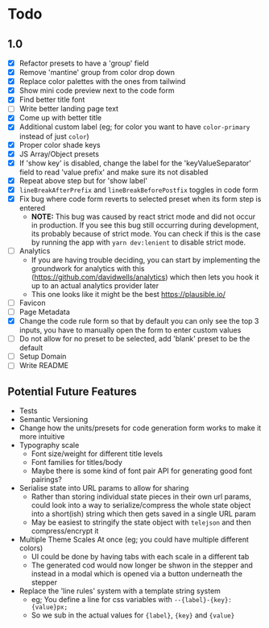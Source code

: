 # Todo

## 1.0

- [x] Refactor presets to have a 'group' field
- [x] Remove 'mantine' group from color drop down
- [x] Replace color palettes with the ones from tailwind
- [x] Show mini code preview next to the code form
- [x] Find better title font
- [ ] Write better landing page text
- [x] Come up with better title
- [x] Additional custom label (eg; for color you want to have `color-primary` instead of just `color`)
- [x] Proper color shade keys
- [x] JS Array/Object presets
- [x] If 'show key' is disabled, change the label for the 'keyValueSeparator' field to read 'value prefix' and make sure its not disabled
- [x] Repeat above step but for 'show label'
- [x] `lineBreakAfterPrefix` and `lineBreakBeforePostfix` toggles in code form
- [x] Fix bug where code form reverts to selected preset when its form step is entered
  - **NOTE:** This bug was caused by react strict mode and did not occur in production. If you see this bug still occurring during development, its probably because of strict mode. You can check if this is the case by running the app with `yarn dev:lenient` to disable strict mode.
- [ ] Analytics
  - If you are having trouble deciding, you can start by implementing the groundwork for analytics with this (https://github.com/davidwells/analytics) which then lets you hook it up to an actual analytics provider later
  - This one looks like it might be the best https://plausible.io/
- [ ] Favicon
- [ ] Page Metadata
- [x] Change the code rule form so that by default you can only see the top 3 inputs, you have to manually open the form to enter custom values
- [ ] Do not allow for no preset to be selected, add 'blank' preset to be the default
- [ ] Setup Domain
- [ ] Write README

## Potential Future Features

- Tests
- Semantic Versioning
- Change how the units/presets for code generation form works to make it more intuitive
- Typography scale
  - Font size/weight for different title levels
  - Font families for titles/body
  - Maybe there is some kind of font pair API for generating good font pairings?
- Serialise state into URL params to allow for sharing
  - Rather than storing individual state pieces in their own url params, could look into a way to serialize/compress the whole state object into a short(ish) string which then gets saved in a single URL param
  - May be easiest to stringify the state object with `telejson` and then compress/encrypt it
- Multiple Theme Scales At once (eg; you could have multiple different colors)
  - UI could be done by having tabs with each scale in a different tab
  - The generated cod would now longer be shwon in the stepper and instead in a modal which is opened via a button underneath the stepper
- Replace the 'line rules' system with a template string system
  - eg; You define a line for css variables with `--{label}-{key}: {value}px;`
  - So we sub in the actual values for `{label}`, `{key}` and `{value}`
